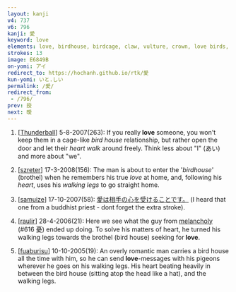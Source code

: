 ```yaml
---
layout: kanji
v4: 737
v6: 796
kanji: 愛
keyword: love
elements: love, birdhouse, birdcage, claw, vulture, crown, love birds, heart, walking legs
strokes: 13
image: E6849B
on-yomi: アイ
redirect_to: https://hochanh.github.io/rtk/愛
kun-yomi: いと.しい
permalink: /愛/
redirect_from:
 - /796/
prev: 授
next: 曖
---
```


1) [<a href="http://kanji.koohii.com/profile/Thunderball">Thunderball</a>] 5-8-2007(263): If you really<strong> love</strong> someone, you won&#039;t keep them in a cage-like <em>bird house</em> relationship, but rather open the door and let their <em>heart</em> <em>walk</em> around freely. Think less about &quot;I&quot; (あい) and more about &quot;we&quot;.

2) [<a href="http://kanji.koohii.com/profile/szreter">szreter</a>] 17-3-2008(156): The man is about to enter the &#039;<em>birdhouse</em>&#039; (brothel) when he remembers his true <em>love</em> at home, and, following his <em>heart</em>, uses his <em>walking legs</em> to go straight home.

3) [<a href="http://kanji.koohii.com/profile/samuize">samuize</a>] 17-10-2007(58): <a href="midori://search?text=愛は相手の心を受けることです。">愛は相手の心を受けることです。</a> (I heard that one from a buddhist priest - dont forget the extra stroke).

4) [<a href="http://kanji.koohii.com/profile/raulir">raulir</a>] 28-4-2006(21): Here we see what the guy from <a href="../v4/616.html">melancholy</a> (#616 憂) ended up doing. To solve his matters of heart, he turned his walking legs towards the brothel (bird house) seeking for<strong> love</strong>.

5) [<a href="http://kanji.koohii.com/profile/fuaburisu">fuaburisu</a>] 10-10-2005(19): An overly romantic man carries a bird house all the time with him, so he can send<strong> love</strong>-messages with his pigeons wherever he goes on his walking legs. His heart beating heavily in between the bird house (sitting atop the head like a hat), and the walking legs.

